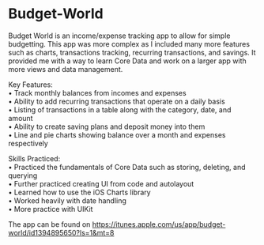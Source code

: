 # Budget-World

Budget World is an income/expense tracking app to allow for simple budgetting. This app was more complex as I included many more features
such as charts, transactions tracking, recurring transactions, and savings. It provided me with a way to learn Core Data and work
on a larger app with more views and data management.  

Key Features:  
• Track monthly balances from incomes and expenses  
• Ability to add recurring transactions that operate on a daily basis  
• Listing of transactions in a table along with the category, date, and amount  
• Ability to create saving plans and deposit money into them  
• Line and pie charts showing balance over a month and expenses respectively  

Skills Practiced:  
• Practiced the fundamentals of Core Data such as storing, deleting, and querying  
• Further practiced creating UI from code and autolayout  
• Learned how to use the iOS Charts library  
• Worked heavily with date handling  
• More practice with UIKit  

The app can be found on https://itunes.apple.com/us/app/budget-world/id1394895650?ls=1&mt=8

